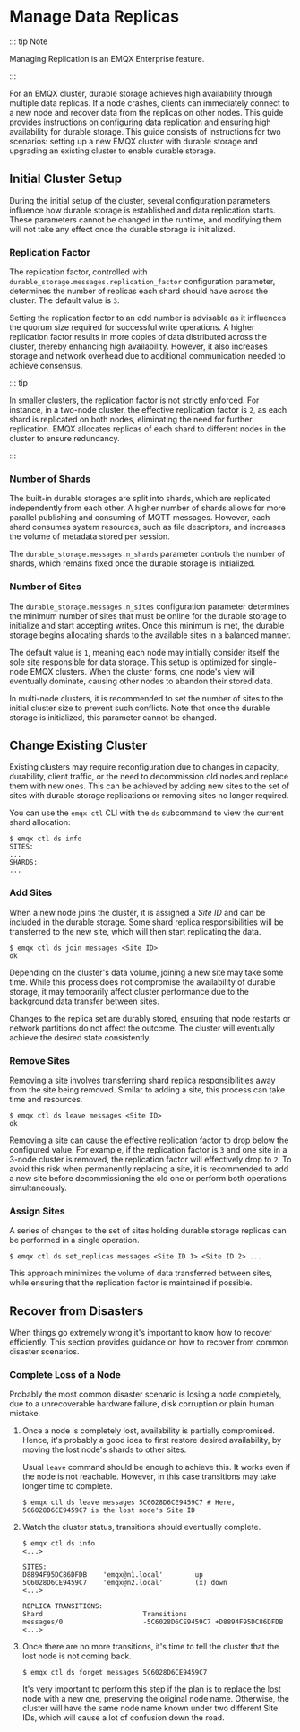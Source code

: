 # Manage Data Replicas

::: tip Note

Managing Replication is an EMQX Enterprise feature.

:::

For an EMQX cluster, durable storage achieves high availability through multiple data replicas. If a node crashes, clients can immediately connect to a new node and recover data from the replicas on other nodes. This guide provides instructions on configuring data replication and ensuring high availability for durable storage. This guide consists of instructions for two scenarios: setting up a new EMQX cluster with durable storage and upgrading an existing cluster to enable durable storage.

## Initial Cluster Setup

During the initial setup of the cluster, several configuration parameters influence how durable storage is established and data replication starts. These parameters cannot be changed in the runtime, and modifying them will not take any effect once the durable storage is initialized.

### Replication Factor

The replication factor, controlled with `durable_storage.messages.replication_factor` configuration parameter, determines the number of replicas each shard should have across the cluster. The default value is `3`.

Setting the replication factor to an odd number is advisable as it influences the quorum size required for successful write operations. A higher replication factor results in more copies of data distributed across the cluster, thereby enhancing high availability. However, it also increases storage and network overhead due to additional communication needed to achieve consensus.

::: tip

In smaller clusters, the replication factor is not strictly enforced. For instance, in a two-node cluster, the effective replication factor is `2`, as each shard is replicated on both nodes, eliminating the need for further replication. EMQX allocates replicas of each shard to different nodes in the cluster to ensure redundancy.

:::

### Number of Shards

The built-in durable storages are split into shards, which are replicated independently from each other.
A higher number of shards allows for more parallel publishing and consuming of MQTT messages. However, each shard consumes system resources, such as file descriptors, and increases the volume of metadata stored per session.

The `durable_storage.messages.n_shards` parameter controls the number of shards, which remains fixed once the durable storage is initialized.

### Number of Sites

The `durable_storage.messages.n_sites` configuration parameter determines the minimum number of sites that must be online for the durable storage to initialize and start accepting writes. Once this minimum is met, the durable storage begins allocating shards to the available sites in a balanced manner.

The default value is `1`, meaning each node may initially consider itself the sole site responsible for data storage. This setup is optimized for single-node EMQX clusters. When the cluster forms, one node's view will eventually dominate, causing other nodes to abandon their stored data.

In multi-node clusters, it is recommended to set the number of sites to the initial cluster size to prevent such conflicts. Note that once the durable storage is initialized, this parameter cannot be changed.

## Change Existing Cluster

Existing clusters may require reconfiguration due to changes in capacity, durability, client traffic, or the need to decommission old nodes and replace them with new ones. This can be achieved by adding new sites to the set of sites with durable storage replications or removing sites no longer required.

You can use the `emqx ctl` CLI with the `ds` subcommand to view the current shard allocation:

```shell
$ emqx ctl ds info
SITES:
...
SHARDS:
...
```

### Add Sites

When a new node joins the cluster, it is assigned a *Site ID* and can be included in the durable storage. Some shard replica responsibilities will be transferred to the new site, which will then start replicating the data.

```shell
$ emqx ctl ds join messages <Site ID>
ok
```

Depending on the cluster's data volume, joining a new site may take some time. While this process does not compromise the availability of durable storage, it may temporarily affect cluster performance due to the background data transfer between sites.

Changes to the replica set are durably stored, ensuring that node restarts or network partitions do not affect the outcome. The cluster will eventually achieve the desired state consistently.

### Remove Sites

Removing a site involves transferring shard replica responsibilities away from the site being removed. Similar to adding a site, this process can take time and resources.

```shell
$ emqx ctl ds leave messages <Site ID>
ok
```

Removing a site can cause the effective replication factor to drop below the configured value. For example, if the replication factor is `3` and one site in a 3-node cluster is removed, the replication factor will effectively drop to `2`. To avoid this risk when permanently replacing a site, it is recommended to add a new site before decommissioning the old one or perform both operations simultaneously.

### Assign Sites

A series of changes to the set of sites holding durable storage replicas can be performed in a single operation.

```shell
$ emqx ctl ds set_replicas messages <Site ID 1> <Site ID 2> ...
```

This approach minimizes the volume of data transferred between sites, while ensuring that the replication factor is maintained if possible.

## Recover from Disasters

When things go extremely wrong it's important to know how to recover efficiently. This section provides guidance on how to recover from common disaster scenarios.

### Complete Loss of a Node

Probably the most common disaster scenario is losing a node completely, due to a unrecoverable hardware failure, disk corruption or plain human mistake.

1. Once a node is completely lost, availability is partially compromised. Hence, it's probably a good idea to first restore desired availability, by moving the lost node's shards to other sites.
    
    Usual `leave` command should be enough to achieve this. It works even if the node is not reachable. However, in this case transitions may take longer time to complete.
    ```shell
    $ emqx ctl ds leave messages 5C6028D6CE9459C7 # Here, 5C6028D6CE9459C7 is the lost node's Site ID
    ```

2. Watch the cluster status, transitions should eventually complete.

    ```shell
    $ emqx ctl ds info
    <...>

    SITES:
    D8894F95DC86DFDB    'emqx@n1.local'        up
    5C6028D6CE9459C7    'emqx@n2.local'        (x) down
    <...>

    REPLICA TRANSITIONS:
    Shard                         Transitions
    messages/0                    -5C6028D6CE9459C7 +D8894F95DC86DFDB
    <...>
    ```

3. Once there are no more transitions, it's time to tell the cluster that the lost node is not coming back.

    ```shell
    $ emqx ctl ds forget messages 5C6028D6CE9459C7
    ```

    It's very important to perform this step if the plan is to replace the lost node with a new one, preserving the original node name. Otherwise, the cluster will have the same node name known under two different Site IDs, which will cause a lot of confusion down the road.
